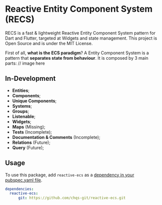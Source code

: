# Reactive Entity Component System (RECS)

RECS is a fast & lightweight Reactive Entity Component System pattern for Dart and Flutter, targeted at Widgets and
state management. This project is Open Source and is under the MIT License.

First of all, **what is the ECS paradigm**?
A Entity Component System is a pattern that **separates state from behaviour**. It is composed by 3 main parts:
// image here

## In-Development

- **Entities**;
- **Components**;
- **Unique Components**;
- **Systems**;
- **Groups**;
- **Listenable**;
- **Widgets**;
- **Maps** (Missing);
- **Tests** (Incomplete);
- **Documentation & Comments** (Incomplete);
- **Relations** (Future);
- **Query** (Future);

## Usage

To use this package, add `reactive-ecs` as a [dependency in your pubspec.yaml file](https://flutter.io/platform-plugins/).

```yaml
dependencies:
  reactive-ecs:
      git: https://github.com/chqs-git/reactive-ecs.git
```